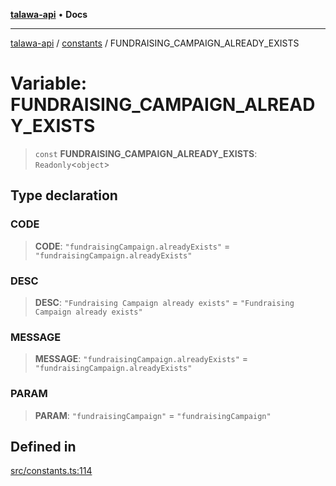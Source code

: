 [**talawa-api**](../../README.md) • **Docs**

***

[talawa-api](../../modules.md) / [constants](../README.md) / FUNDRAISING\_CAMPAIGN\_ALREADY\_EXISTS

# Variable: FUNDRAISING\_CAMPAIGN\_ALREADY\_EXISTS

> `const` **FUNDRAISING\_CAMPAIGN\_ALREADY\_EXISTS**: `Readonly`\<`object`\>

## Type declaration

### CODE

> **CODE**: `"fundraisingCampaign.alreadyExists"` = `"fundraisingCampaign.alreadyExists"`

### DESC

> **DESC**: `"Fundraising Campaign already exists"` = `"Fundraising Campaign already exists"`

### MESSAGE

> **MESSAGE**: `"fundraisingCampaign.alreadyExists"` = `"fundraisingCampaign.alreadyExists"`

### PARAM

> **PARAM**: `"fundraisingCampaign"` = `"fundraisingCampaign"`

## Defined in

[src/constants.ts:114](https://github.com/PalisadoesFoundation/talawa-api/blob/fe65d855b3d1e3e4af621340e7e8bfa0325634c1/src/constants.ts#L114)
